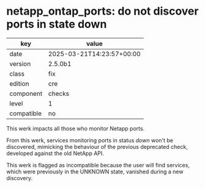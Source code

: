 [//]: # (werk v2)
# netapp_ontap_ports: do not discover ports in state down

key        | value
---------- | ---
date       | 2025-03-21T14:23:57+00:00
version    | 2.5.0b1
class      | fix
edition    | cre
component  | checks
level      | 1
compatible | no

This werk impacts all those who monitor Netapp ports.

From this werk, services monitoring ports in status _down_
won't be discovered, mimicking the behaviour of the previous deprecated check,
developed against the old NetApp API.

This werk is flagged as incompatible because the user will find services,
which were previously in the UNKNOWN state, vanished during a new discovery.
